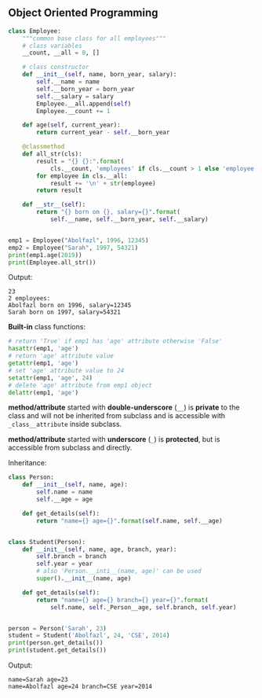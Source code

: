 ## Object Oriented Programming
```python
class Employee:
    """common base class for all employees"""
    # class variables
    __count, __all = 0, []

    # class constructor
    def __init__(self, name, born_year, salary):
        self.__name = name
        self.__born_year = born_year
        self.__salary = salary
        Employee.__all.append(self)
        Employee.__count += 1

    def age(self, current_year):
        return current_year - self.__born_year

    @classmethod
    def all_str(cls):
        result = "{} {}:".format(
            cls.__count, 'employees' if cls.__count > 1 else 'employee')
        for employee in cls.__all:
            result += '\n' + str(employee)
        return result

    def __str__(self):
        return "{} born on {}, salary={}".format(
            self.__name, self.__born_year, self.__salary)


emp1 = Employee("Abolfazl", 1996, 12345)
emp2 = Employee("Sarah", 1997, 54321)
print(emp1.age(2019))
print(Employee.all_str())
```
Output:
```
23
2 employees:
Abolfazl born on 1996, salary=12345
Sarah born on 1997, salary=54321
```

__Built-in__ class functions:
```python
# return 'True' if emp1 has 'age' attribute otherwise 'False'
hasattr(emp1, 'age')
# return 'age' attribute value
getattr(emp1, 'age')
# set 'age' attribute value to 24
setattr(emp1, 'age', 24)
# delete 'age' attribute from emp1 object
delattr(emp1, 'age')
```
__method/attribute__ started with __double-underscore__ (`__`) is __private__
to the class and will not be inherited from subclass and is
accessible with `_class__attribute` inside subclass.

__method/attribute__ started with __underscore__ (`_`) is __protected__, but is
accessible from subclass and directly.

Inheritance:
```python
class Person:
    def __init__(self, name, age):
        self.name = name
        self.__age = age

    def get_details(self):
        return "name={} age={}".format(self.name, self.__age)


class Student(Person):
    def __init__(self, name, age, branch, year):
        self.branch = branch
        self.year = year
        # also 'Person.__inti__(name, age)' can be used
        super().__init__(name, age)

    def get_details(self):
        return "name={} age={} branch={} year={}".format(
            self.name, self._Person__age, self.branch, self.year)


person = Person('Sarah', 23)
student = Student('Abolfazl', 24, 'CSE', 2014)
print(person.get_details())
print(student.get_details())
```
Output:
```
name=Sarah age=23
name=Abolfazl age=24 branch=CSE year=2014
```
